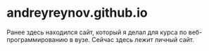 # andreyreynov.github.io

Ранее здесь находился сайт, который я делал для курса по веб-программированию в вузе. Сейчас здесь лежит личный сайт.
